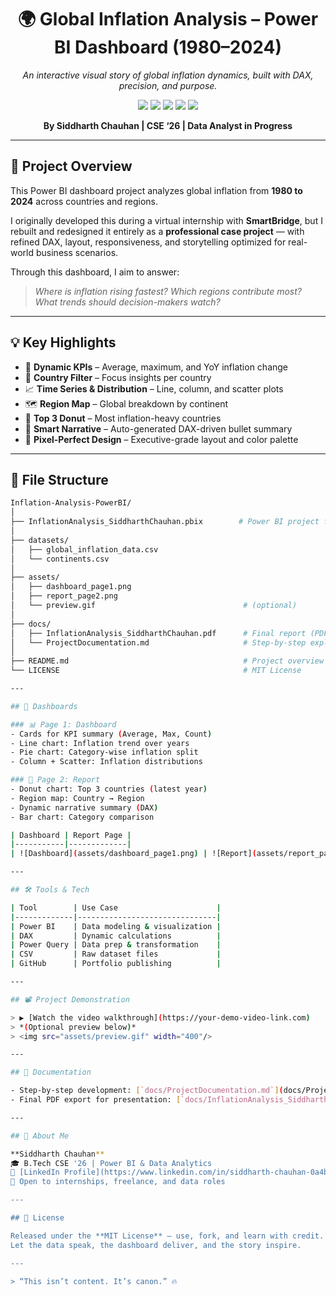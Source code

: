 <div align="center">

<h1>🌍 Global Inflation Analysis – Power BI Dashboard (1980–2024)</h1>
<p><i>An interactive visual story of global inflation dynamics, built with DAX, precision, and purpose.</i></p>

<div>
  <img src="https://img.shields.io/badge/-Power_BI-black?style=for-the-badge&logo=powerbi&logoColor=yellow" />
  <img src="https://img.shields.io/badge/-DAX-black?style=for-the-badge&logoColor=white&color=0D0D0D" />
  <img src="https://img.shields.io/badge/-Power_Query-black?style=for-the-badge&logoColor=white&color=8FBC8F" />
  <img src="https://img.shields.io/badge/-Data_Analytics-black?style=for-the-badge&logoColor=white&color=2E8BC0" />
  <img src="https://img.shields.io/badge/-Portfolio_Project-black?style=for-the-badge&logoColor=white&color=5C5470" />
</div>

<p><b>By Siddharth Chauhan | CSE ‘26 | Data Analyst in Progress</b></p>

</div>

---

## 📘 Project Overview

This Power BI dashboard project analyzes global inflation from **1980 to 2024** across countries and regions.

I originally developed this during a virtual internship with **SmartBridge**, but I rebuilt and redesigned it entirely as a **professional case project** — with refined DAX, layout, responsiveness, and storytelling optimized for real-world business scenarios.

Through this dashboard, I aim to answer:  
> *Where is inflation rising fastest? Which regions contribute most? What trends should decision-makers watch?*

---

## 💡 Key Highlights

- 🔢 **Dynamic KPIs** – Average, maximum, and YoY inflation change
- 🎯 **Country Filter** – Focus insights per country
- 📈 **Time Series & Distribution** – Line, column, and scatter plots
- 🗺 **Region Map** – Global breakdown by continent
- 🍩 **Top 3 Donut** – Most inflation-heavy countries
- 🧠 **Smart Narrative** – Auto-generated DAX-driven bullet summary
- 📐 **Pixel-Perfect Design** – Executive-grade layout and color palette

---

## 📁 File Structure

```bash
Inflation-Analysis-PowerBI/
│
├── InflationAnalysis_SiddharthChauhan.pbix        # Power BI project file
│
├── datasets/
│   ├── global_inflation_data.csv
│   └── continents.csv
│
├── assets/
│   ├── dashboard_page1.png
│   ├── report_page2.png
│   └── preview.gif                                 # (optional)
│
├── docs/
│   ├── InflationAnalysis_SiddharthChauhan.pdf      # Final report (PDF)
│   └── ProjectDocumentation.md                     # Step-by-step explanation
│
├── README.md                                       # Project overview and instructions
└── LICENSE                                         # MIT License

---

## 📸 Dashboards

### 📊 Page 1: Dashboard  
- Cards for KPI summary (Average, Max, Count)
- Line chart: Inflation trend over years
- Pie chart: Category-wise inflation split
- Column + Scatter: Inflation distributions

### 📍 Page 2: Report  
- Donut chart: Top 3 countries (latest year)
- Region map: Country → Region
- Dynamic narrative summary (DAX)
- Bar chart: Category comparison

| Dashboard | Report Page |
|-----------|-------------|
| ![Dashboard](assets/dashboard_page1.png) | ![Report](assets/report_page2.png) |

---

## 🛠 Tools & Tech

| Tool        | Use Case                      |
|-------------|-------------------------------|
| Power BI    | Data modeling & visualization |
| DAX         | Dynamic calculations          |
| Power Query | Data prep & transformation    |
| CSV         | Raw dataset files             |
| GitHub      | Portfolio publishing          |

---

## 📽️ Project Demonstration

> ▶️ [Watch the video walkthrough](https://your-demo-video-link.com)  
> *(Optional preview below)*  
> <img src="assets/preview.gif" width="400"/>

---

## 🧾 Documentation

- Step-by-step development: [`docs/ProjectDocumentation.md`](docs/ProjectDocumentation.md)
- Final PDF export for presentation: [`docs/InflationAnalysis_SiddharthChauhan.pdf`](docs/InflationAnalysis_SiddharthChauhan.pdf)

---

## 👤 About Me

**Siddharth Chauhan**  
🎓 B.Tech CSE '26 | Power BI & Data Analytics  
🔗 [LinkedIn Profile](https://www.linkedin.com/in/siddharth-chauhan-0a4b7a209/)  
📩 Open to internships, freelance, and data roles

---

## 🔖 License

Released under the **MIT License** – use, fork, and learn with credit.  
Let the data speak, the dashboard deliver, and the story inspire.

---

> “This isn’t content. It’s canon.” 🔥  
